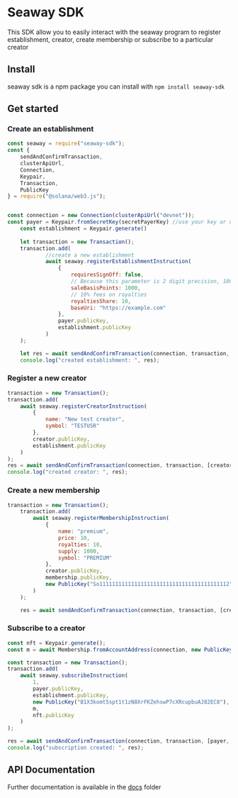 # Seaway SDK

This SDK allow you to easily interact with the seaway program to register establishment, creator, create membership or subscribe to a particular creator

## Install

seaway sdk is a npm package you can install with `npm install seaway-sdk`

## Get started

### Create an establishment

```javascript
const seaway = require("seaway-sdk");
const {
    sendAndConfirmTransaction,
    clusterApiUrl,
    Connection,
    Keypair,
    Transaction,
    PublicKey
} = require("@solana/web3.js");


const connection = new Connection(clusterApiUrl("devnet"));
const payer = Keypair.fromSecretKey(secretPayerKey) //use your key or use wallet adapter
    const establishment = Keypair.generate()
    
    let transaction = new Transaction();
    transaction.add(
            //create a new establishment
            await seaway.registerEstablishmentInstruction(
                {
                    requiresSignOff: false,
                    // Because this parameter is 2 digit precision, 1000 = 10% fees 
                    saleBasisPoints: 1000,  
                    // 10% fees on royalties
                    royaltiesShare: 10,
                    baseUri: "https://example.com"
                },
                payer.publicKey,
                establishment.publicKey
            )
    );   

    let res = await sendAndConfirmTransaction(connection, transaction, [payer, establishment])
    console.log("created establishment: ", res);
```

### Register a new creator

```javascript
transaction = new Transaction();
transaction.add(
    await seaway.registerCreatorInstruction(
        {
            name: "New test creator",
            symbol: "TESTUSR"
        },
        creator.publicKey,
        establishment.publicKey
    )
);
res = await sendAndConfirmTransaction(connection, transaction, [creator, payer])
console.log("created creator: ", res);

```

### Create a new membership

```javascript
transaction = new Transaction();
    transaction.add(
        await seaway.registerMembershipInstruction(
            {
                name: "premium",
                price: 10,
                royalties: 10,
                supply: 1000,
                symbol: "PREMIUM"
            },
            creator.publicKey,
            membership.publicKey,
            new PublicKey("So11111111111111111111111111111111111111112") //to use SOL
        )
    );

    res = await sendAndConfirmTransaction(connection, transaction, [creator, membership])
```

### Subscribe to a creator

```javascript
const nft = Keypair.generate();
const m = await Membership.fromAccountAddress(connection, new PublicKey("B1X3komt5spt1t1zN8XrFKZehswP7cXRcupbuAJ82EC8"));

const transaction = new Transaction();
transaction.add(
    await seaway.subscribeInstruction(
        1,
        payer.publicKey,
        establishment.publicKey,
        new PublicKey("B1X3komt5spt1t1zN8XrFKZehswP7cXRcupbuAJ82EC8"),
        m,
        nft.publicKey
    )
);

res = await sendAndConfirmTransaction(connection, transaction, [payer, nft])
console.log("subscription created: ", res);
```


## API Documentation

Further documentation is available in the [docs](./docs/) folder